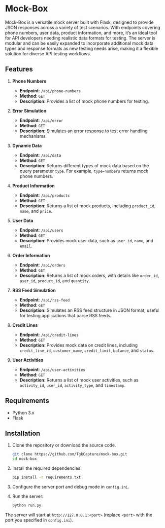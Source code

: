 # Mock-Box 
Mock-Box is a versatile mock server built with Flask, designed to provide JSON responses across a variety of test scenarios. With endpoints covering phone numbers, user data, product information, and more, it’s an ideal tool for API developers needing realistic data formats for testing. The server is modular and can be easily expanded to incorporate additional mock data types and response formats as new testing needs arise, making it a flexible solution for diverse API testing workflows.

## Features

1. **Phone Numbers**
   - **Endpoint**: `/api/phone-numbers`
   - **Method**: `GET`
   - **Description**: Provides a list of mock phone numbers for testing.

2. **Error Simulation**
   - **Endpoint**: `/api/error`
   - **Method**: `GET`
   - **Description**: Simulates an error response to test error handling mechanisms.

3. **Dynamic Data**
   - **Endpoint**: `/api/data`
   - **Method**: `GET`
   - **Description**: Returns different types of mock data based on the query parameter `type`. For example, `type=numbers` returns mock phone numbers.

4. **Product Information**
   - **Endpoint**: `/api/products`
   - **Method**: `GET`
   - **Description**: Returns a list of mock products, including `product_id`, `name`, and `price`.

5. **User Data**
   - **Endpoint**: `/api/users`
   - **Method**: `GET`
   - **Description**: Provides mock user data, such as `user_id`, `name`, and `email`.

6. **Order Information**
   - **Endpoint**: `/api/orders`
   - **Method**: `GET`
   - **Description**: Returns a list of mock orders, with details like `order_id`, `user_id`, `product_id`, and `quantity`.

7. **RSS Feed Simulation**
   - **Endpoint**: `/api/rss-feed`
   - **Method**: `GET`
   - **Description**: Simulates an RSS feed structure in JSON format, useful for testing applications that parse RSS feeds.

8. **Credit Lines**
   - **Endpoint**: `/api/credit-lines`
   - **Method**: `GET`
   - **Description**: Provides mock data on credit lines, including `credit_line_id`, `customer_name`, `credit_limit`, `balance`, and `status`.

9. **User Activities**
   - **Endpoint**: `/api/user-activities`
   - **Method**: `GET`
   - **Description**: Returns a list of mock user activities, such as `activity_id`, `user_id`, `activity_type`, and `timestamp`.

## Requirements

- Python 3.x
- Flask

## Installation

1. Clone the repository or download the source code.
   ```bash
   git clone https://github.com/TgkCapture/mock-box.git
   cd mock-box
   ```

2. Install the required dependencies:
   ```bash
   pip install -r requirements.txt
   ```

3. Configure the server port and debug mode in `config.ini`.

4. Run the server:
   ```bash
   python run.py
   ```

The server will start at `http://127.0.0.1:<port>` (replace `<port>` with the port you specified in `config.ini`).